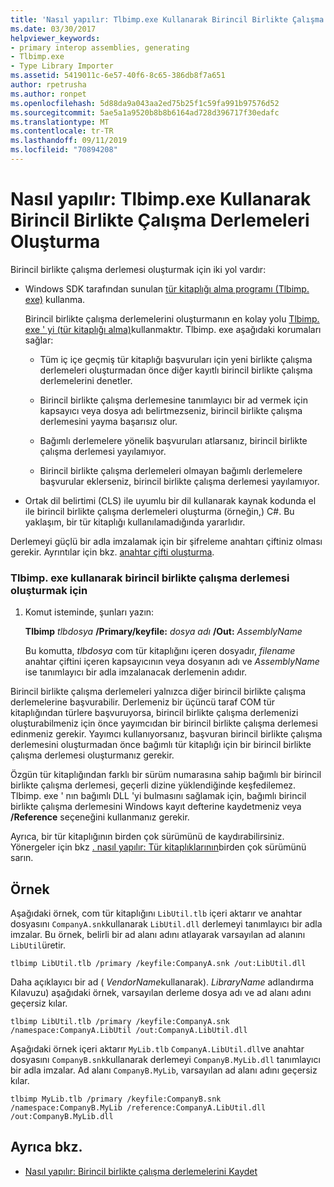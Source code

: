```yaml
---
title: 'Nasıl yapılır: Tlbimp.exe Kullanarak Birincil Birlikte Çalışma Derlemeleri Oluşturma'
ms.date: 03/30/2017
helpviewer_keywords:
- primary interop assemblies, generating
- Tlbimp.exe
- Type Library Importer
ms.assetid: 5419011c-6e57-40f6-8c65-386db8f7a651
author: rpetrusha
ms.author: ronpet
ms.openlocfilehash: 5d88da9a043aa2ed75b25f1c59fa991b97576d52
ms.sourcegitcommit: 5ae5a1a9520b8b8b6164ad728d396717f30edafc
ms.translationtype: MT
ms.contentlocale: tr-TR
ms.lasthandoff: 09/11/2019
ms.locfileid: "70894208"
---
```

# <a name="how-to-generate-primary-interop-assemblies-using-tlbimpexe"></a>Nasıl yapılır: Tlbimp.exe Kullanarak Birincil Birlikte Çalışma Derlemeleri Oluşturma

Birincil birlikte çalışma derlemesi oluşturmak için iki yol vardır:

- Windows SDK tarafından sunulan [tür kitaplığı alma programı (Tlbimp. exe)](../../../docs/framework/tools/tlbimp-exe-type-library-importer.md) kullanma.

  Birincil birlikte çalışma derlemelerini oluşturmanın en kolay yolu [Tlbimp. exe ' yi (tür kitaplığı alma)](../../../docs/framework/tools/tlbimp-exe-type-library-importer.md)kullanmaktır. Tlbimp. exe aşağıdaki korumaları sağlar:

  - Tüm iç içe geçmiş tür kitaplığı başvuruları için yeni birlikte çalışma derlemeleri oluşturmadan önce diğer kayıtlı birincil birlikte çalışma derlemelerini denetler.

  - Birincil birlikte çalışma derlemesine tanımlayıcı bir ad vermek için kapsayıcı veya dosya adı belirtmezseniz, birincil birlikte çalışma derlemesini yayma başarısız olur.

  - Bağımlı derlemelere yönelik başvuruları atlarsanız, birincil birlikte çalışma derlemesi yayılamıyor.

  - Birincil birlikte çalışma derlemeleri olmayan bağımlı derlemelere başvurular eklerseniz, birincil birlikte çalışma derlemesi yayılamıyor.

- Ortak dil belirtimi (CLS) ile uyumlu bir dil kullanarak kaynak kodunda el ile birincil birlikte çalışma derlemeleri oluşturma (örneğin,) C#. Bu yaklaşım, bir tür kitaplığı kullanılamadığında yararlıdır.

Derlemeyi güçlü bir adla imzalamak için bir şifreleme anahtarı çiftiniz olması gerekir. Ayrıntılar için bkz. [anahtar çifti oluşturma](../../../docs/framework/app-domains/how-to-create-a-public-private-key-pair.md).

### <a name="to-generate-a-primary-interop-assembly-using-tlbimpexe"></a>Tlbimp. exe kullanarak birincil birlikte çalışma derlemesi oluşturmak için

1. Komut isteminde, şunları yazın:

    **Tlbimp** *tlbdosya* **/Primary/keyfile:** *dosya adı* **/Out:** *AssemblyName*

    Bu komutta, *tlbdosya* com tür kitaplığını içeren dosyadır, *filename* anahtar çiftini içeren kapsayıcının veya dosyanın adı ve *AssemblyName* ise tanımlayıcı bir adla imzalanacak derlemenin adıdır.

Birincil birlikte çalışma derlemeleri yalnızca diğer birincil birlikte çalışma derlemelerine başvurabilir. Derlemeniz bir üçüncü taraf COM tür kitaplığından türlere başvuruyorsa, birincil birlikte çalışma derlemenizi oluşturabilmeniz için önce yayımcıdan bir birincil birlikte çalışma derlemesi edinmeniz gerekir. Yayımcı kullanıyorsanız, başvuran birincil birlikte çalışma derlemesini oluşturmadan önce bağımlı tür kitaplığı için bir birincil birlikte çalışma derlemesi oluşturmanız gerekir.

Özgün tür kitaplığından farklı bir sürüm numarasına sahip bağımlı bir birincil birlikte çalışma derlemesi, geçerli dizine yüklendiğinde keşfedilemez. Tlbimp. exe ' nın bağımlı DLL 'yi bulmasını sağlamak için, bağımlı birincil birlikte çalışma derlemesini Windows kayıt defterine kaydetmeniz veya **/Reference** seçeneğini kullanmanız gerekir.

Ayrıca, bir tür kitaplığının birden çok sürümünü de kaydırabilirsiniz. Yönergeler için bkz [. nasıl yapılır: Tür kitaplıklarının](https://docs.microsoft.com/previous-versions/dotnet/netframework-4.0/1565h6hc(v=vs.100))birden çok sürümünü sarın.

## <a name="example"></a>Örnek

Aşağıdaki örnek, com tür kitaplığını `LibUtil.tlb` içeri aktarır ve anahtar dosyasını `CompanyA.snk`kullanarak `LibUtil.dll` derlemeyi tanımlayıcı bir adla imzalar. Bu örnek, belirli bir ad alanı adını atlayarak varsayılan ad alanını `LibUtil`üretir.

```console
tlbimp LibUtil.tlb /primary /keyfile:CompanyA.snk /out:LibUtil.dll
```

Daha açıklayıcı bir ad ( *VendorName*kullanarak). *LibraryName* adlandırma Kılavuzu) aşağıdaki örnek, varsayılan derleme dosya adı ve ad alanı adını geçersiz kılar.

```console
tlbimp LibUtil.tlb /primary /keyfile:CompanyA.snk /namespace:CompanyA.LibUtil /out:CompanyA.LibUtil.dll
```

Aşağıdaki örnek içeri aktarır `MyLib.tlb` `CompanyA.LibUtil.dll`ve anahtar dosyasını `CompanyB.snk`kullanarak derlemeyi `CompanyB.MyLib.dll` tanımlayıcı bir adla imzalar. Ad alanı `CompanyB.MyLib`, varsayılan ad alanı adını geçersiz kılar.

```console
tlbimp MyLib.tlb /primary /keyfile:CompanyB.snk /namespace:CompanyB.MyLib /reference:CompanyA.LibUtil.dll /out:CompanyB.MyLib.dll
```

## <a name="see-also"></a>Ayrıca bkz.

- [Nasıl yapılır: Birincil birlikte çalışma derlemelerini Kaydet](../../../docs/framework/interop/how-to-register-primary-interop-assemblies.md)

